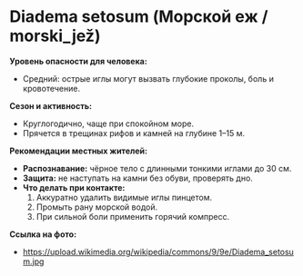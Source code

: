 # Diadema setosum (Морской еж / morski_jež)

**Уровень опасности для человека:**
- Средний: острые иглы могут вызвать глубокие проколы, боль и кровотечение.

**Сезон и активность:**
- Круглогодично, чаще при спокойном море.
- Прячется в трещинах рифов и камней на глубине 1–15 м.

**Рекомендации местных жителей:**
- **Распознавание:** чёрное тело с длинными тонкими иглами до 30 см.
- **Защита:** не наступать на камни без обуви, проверять дно.
- **Что делать при контакте:**
  1. Аккуратно удалить видимые иглы пинцетом.
  2. Промыть рану морской водой.
  3. При сильной боли применить горячий компресс.

**Ссылка на фото:**
- https://upload.wikimedia.org/wikipedia/commons/9/9e/Diadema_setosum.jpg

